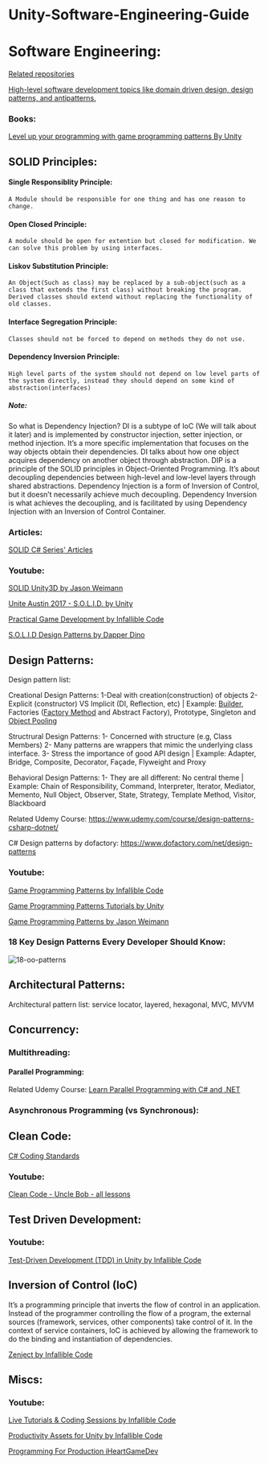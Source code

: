 # Unity-Software-Engineering-Guide

# Software Engineering:
[Related repositories](https://github.com/stars/MfaXyz/lists/design-architectural-patterns)

[High-level software development topics like domain driven design, design patterns, and antipatterns.](https://deviq.com/)

### Books:
[Level up your programming with game programming patterns By Unity](https://unity.com/resources/level-up-your-code-with-game-programming-patterns)

## SOLID Principles:

#### Single Responsiblity Principle:
`A Module should be responsible for one thing and has one reason to change.`
#### Open Closed Principle: 
`A module should be open for extention but closed for modification. We can solve this problem by using interfaces.`
#### Liskov Substitution Principle: 
`An Object(Such as class) may be replaced by a sub-object(such as a class that extends the first class) without breaking the program.
Derived classes should extend without replacing the functionality of old classes.`
#### Interface Segregation Principle: 
`Classes should not be forced to depend on methods they do not use.`

#### Dependency Inversion Principle:
`High level parts of the system should not depend on low level parts of the system directly, instead they should depend on some kind of abstraction(interfaces)` 
##### Note: 
So what is Dependency Injection? DI is a subtype of IoC (We will talk about it later) and is implemented by constructor injection, setter injection, or method injection. It’s a more specific implementation that focuses on the way objects obtain their dependencies. DI talks about how one object acquires dependency on another object through abstraction. DIP is a principle of the SOLID principles in Object-Oriented Programming. It’s about decoupling dependencies between high-level and low-level layers through shared abstractions. Dependency Injection is a form of Inversion of Control, but it doesn’t necessarily achieve much decoupling. Dependency Inversion is what achieves the decoupling, and is facilitated by using Dependency Injection with an Inversion of Control Container.


### Articles:
[SOLID C# Series' Articles](https://dev.to/bytehide/series/22559)

### Youtube:

[SOLID Unity3D by Jason Weimann](https://www.youtube.com/playlist?list=PLB5_EOMkLx_WjcjrsGUXq9wpTib3NCuqg)

[Unite Austin 2017 - S.O.L.I.D. by Unity](https://youtu.be/eIf3-aDTOOA?si=ChavzshqEoKFUUML)

[Practical Game Development by Infallible Code](https://www.youtube.com/playlist?list=PLKERDLXpXl_jmiWBfkcM4mSCa9MvdGpf9)

[S.O.L.I.D Design Patterns by Dapper Dino](https://youtube.com/playlist?list=PLS6sInD7ThM21gSGGFC1mQBL9nqlmUQOo&si=_TASVT7cDi_mqJZd)

## Design Patterns:
Design pattern list:

Creational Design Patterns: 1-Deal with creation(construction) of objects 2-Explicit (constructor) VS Implicit (DI, Reflection, etc) | Example: [Builder](https://github.com/MfaXyz/Unity-Advanced-Engineering-Guide/blob/main/DesignPatterns/Builder.md), Factories ([Factory Method](https://github.com/MfaXyz/Unity-Advanced-Engineering-Guide/blob/main/DesignPatterns/FactoryMethod.md) and Abstract Factory), Prototype, Singleton and [Object Pooling](https://github.com/MfaXyz/Unity-Advanced-Engineering-Guide/blob/main/DesignPatterns/ObjectPooling)

Structrural Design Patterns: 1- Concerned with structure (e.g, Class Members) 2- Many patterns are wrappers that mimic the underlying class interface. 3- Stress the importance of good API design | Example: Adapter, Bridge, Composite, Decorator, Façade, Flyweight and Proxy

Behavioral Design Patterns: 1- They are all different: No central theme | Example: Chain of Responsibility, Command, Interpreter, Iterator, Mediator, Memento, Null Object, Observer, State, Strategy, Template Method, Visitor, Blackboard

Related Udemy Course: https://www.udemy.com/course/design-patterns-csharp-dotnet/

C# Design patterns by dofactory: https://www.dofactory.com/net/design-patterns

### Youtube:
[Game Programming Patterns by Infallible Code](https://www.youtube.com/playlist?list=PLKERDLXpXl_hN_3tPJdLgjWJ12VH6igy1)

[Game Programming Patterns Tutorials by Unity](https://www.youtube.com/playlist?list=PLX2vGYjWbI0TmDVbWNA56NbKKUgyUAQ9i)

[Game Programming Patterns by Jason Weimann](https://www.youtube.com/playlist?list=PLB5_EOMkLx_VOmnIytx37lFMiajPHppmj)

### 18 Key Design Patterns Every Developer Should Know:
![18-oo-patterns](https://github.com/MfaXyz/Unity-Booster/assets/76481805/2d97ad67-1ce8-4ef8-aabd-cc0a403b861a)


## Architectural Patterns:
Architectural pattern list: service locator, layered, hexagonal, MVC, MVVM

## Concurrency:

### Multithreading:
#### Parallel Programming:
Related Udemy Course: [Learn Parallel Programming with C# and .NET](https://www.udemy.com/course/parallel-dotnet/)

### Asynchronous Programming (vs Synchronous):

## Clean Code:
[C# Coding Standards](https://www.dofactory.com/csharp-coding-standards)

### Youtube:
[Clean Code - Uncle Bob - all lessons](https://youtube.com/playlist?list=PLmmYSbUCWJ4x1GO839azG_BBw8rkh-zOj&si=ZpFGKBTFG1guYTVH)

## Test Driven Development:
### Youtube:
[Test-Driven Development (TDD) in Unity by Infallible Code](https://www.youtube.com/playlist?list=PLKERDLXpXl_jJQiQOHDLimnulasAK3T5b)

## Inversion of Control (IoC)
It’s a programming principle that inverts the flow of control in an application. Instead of the programmer controlling the flow of a program, the external sources (framework, services, other components) take control of it. In the context of service containers, IoC is achieved by allowing the framework to do the binding and instantiation of dependencies.

[Zenject by Infallible Code](https://youtube.com/playlist?list=PLKERDLXpXl_jNJPY2czQcfPXW4BJaGZc_&si=Ar8vTmZIvcr-wfTC)

## Miscs:

### Youtube:
[Live Tutorials & Coding Sessions by Infallible Code](https://www.youtube.com/playlist?list=PLKERDLXpXl_jyhY9wh8deByUuwz2W6y-P)

[Productivity Assets for Unity by Infallible Code](https://youtube.com/playlist?list=PLKERDLXpXl_i5fEUdMo4bvn5-Nqh9aAcX&si=cY94QdKAxkSJ4Pqr)

[Programming For Production iHeartGameDev](https://www.youtube.com/playlist?list=PLwyUzJb_FNeTR1Q7edAQuWkTKo_Ncq9ck)
